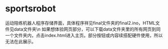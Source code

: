# sportsrobot
运动陪练机器人程序存储界面，具体程序祥见final文件夹的final2.ino，HTML文件见data文件夹\n
如果想体验网页部分，可以下载data文件夹里的所有网页到同一个文件夹内，点击index.html进入主页。部分按钮或内容续搭配硬件使用，所以无法在此展示。
